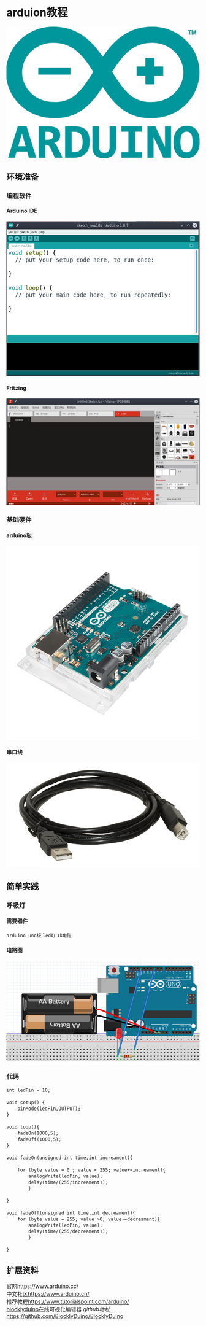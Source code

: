 # arduion教程
![](./pictures/arduino.jpeg)
## 环境准备
### 编程软件
#### Arduino IDE
![](./pictures/arduinoide.png)
#### Fritzing
![](./pictures/fritzing.png)
### 基础硬件
#### arduino板
![](./pictures/arduinoboard.jpg)
#### 串口线
![](./pictures/arduinousb.png)
## 简单实践
### 呼吸灯
#### 需要器件
`arduino uno板` `led灯` `1k电阻`
#### 电路图
![](./pictures/呼吸灯电路图.png)
### 代码
```arduino
int ledPin = 10;

void setup() {
    pinMode(ledPin,OUTPUT);
}

void loop(){
    fadeOn(1000,5); 
    fadeOff(1000,5);
}

void fadeOn(unsigned int time,int increament){

    for (byte value = 0 ; value < 255; value+=increament){ 
        analogWrite(ledPin, value); 
        delay(time/(255/increament)); 
        }

}

void fadeOff(unsigned int time,int decreament){
    for (byte value = 255; value >0; value-=decreament){
        analogWrite(ledPin, value);
        delay(time/(255/decreament));
        }

}
```
## 扩展资料
官网<https://www.arduino.cc/>  
中文社区<https://www.arduino.cn/>  
推荐教程<https://www.tutorialspoint.com/arduino/>  
[blocklyduino](http://blocklyduino.github.io/BlocklyDuino/blockly/apps/blocklyduino/)在线可视化编辑器 *github地址*<https://github.com/BlocklyDuino/BlocklyDuino>
